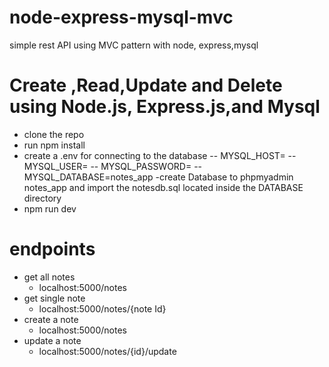 # node-express-mysql-mvc
simple rest API using MVC pattern with node, express,mysql
# Create ,Read,Update and Delete using Node.js, Express.js,and Mysql
- clone the repo
- run npm install
- create a .env for connecting to the database
    -- MYSQL_HOST=
    -- MYSQL_USER=
    -- MYSQL_PASSWORD=
    -- MYSQL_DATABASE=notes_app
-create Database to phpmyadmin notes_app and import the notesdb.sql located inside the DATABASE directory
- npm run dev
# endpoints
- get all notes
  - localhost:5000/notes
- get single note
  - localhost:5000/notes/{note Id}
- create a note
  - localhost:5000/notes
- update a note
  - localhost:5000/notes/{id}/update


